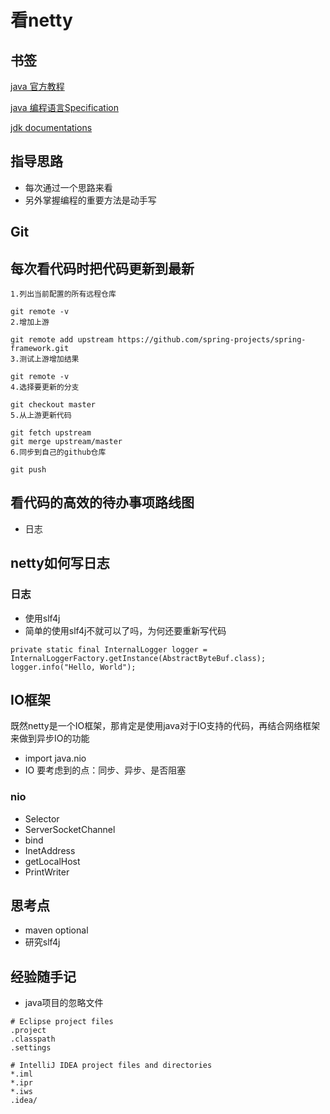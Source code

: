 # 看netty

## 书签
[java 官方教程](https://docs.oracle.com/javase/tutorial/tutorialLearningPaths.html)

[java 编程语言Specification](https://docs.oracle.com/javase/specs/jls/se8/html/index.html)

[jdk documentations](https://docs.oracle.com/en/java/javase/11/)

## 指导思路
- 每次通过一个思路来看
- 另外掌握编程的重要方法是动手写

## Git
## 每次看代码时把代码更新到最新
```
1.列出当前配置的所有远程仓库

git remote -v
2.增加上游

git remote add upstream https://github.com/spring-projects/spring-framework.git
3.测试上游增加结果

git remote -v
4.选择要更新的分支

git checkout master
5.从上游更新代码

git fetch upstream
git merge upstream/master
6.同步到自己的github仓库

git push
```

## 看代码的高效的待办事项路线图
- 日志

## netty如何写日志
### 日志
- 使用slf4j
- 简单的使用slf4j不就可以了吗，为何还要重新写代码
```
private static final InternalLogger logger = InternalLoggerFactory.getInstance(AbstractByteBuf.class);
logger.info("Hello, World");
```

## IO框架
既然netty是一个IO框架，那肯定是使用java对于IO支持的代码，再结合网络框架来做到异步IO的功能
- import java.nio
- IO 要考虑到的点：同步、异步、是否阻塞

### nio
- Selector
- ServerSocketChannel
- bind
- InetAddress
- getLocalHost
- PrintWriter

## 思考点
- maven optional
- 研究slf4j

## 经验随手记
- java项目的忽略文件
```
# Eclipse project files
.project
.classpath
.settings

# IntelliJ IDEA project files and directories
*.iml
*.ipr
*.iws
.idea/
```
